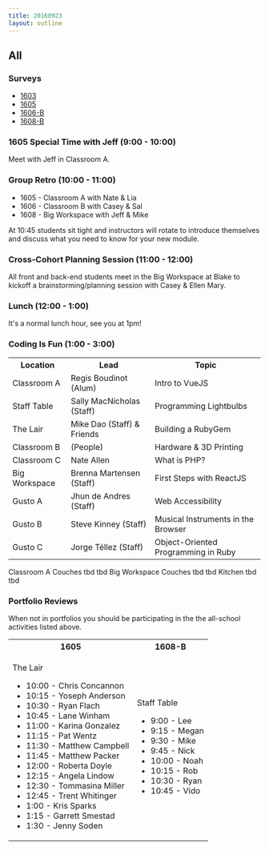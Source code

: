 ```yaml
---
title: 20160923
layout: outline
---
```


## All

### Surveys

* [1603]()
* [1605](https://goo.gl/forms/cKGcmu0RDyfGiZLo1)
* [1606-B]()
* [1608-B](https://goo.gl/forms/sLx8DIp0yBJJCzVF3)

### 1605 Special Time with Jeff (9:00 - 10:00)

Meet with Jeff in Classroom A.

### Group Retro (10:00 - 11:00)

* 1605 - Classroom A with Nate & Lia
* 1606 - Classroom B with Casey & Sal
* 1608 - Big Workspace with Jeff & Mike

At 10:45 students sit tight and instructors will rotate to introduce themselves
and discuss what you need to know for your new module.

### Cross-Cohort Planning Session (11:00 - 12:00)

All front and back-end students meet in the Big Workspace at Blake to kickoff a brainstorming/planning session with Casey & Ellen Mary.

### Lunch (12:00 - 1:00)

It's a normal lunch hour, see you at 1pm!

### Coding Is Fun (1:00 - 3:00)

<table>
  <tbody>
    <tr>
      <th>Location</th>
      <th>Lead</th>
      <th>Topic</th>
    </tr>
    <tr>
      <td>Classroom A</td>
      <td>Regis Boudinot (Alum)</td>
      <td>Intro to VueJS</td>
    </tr>
    <tr>
      <td>Staff Table</td>
      <td>Sally MacNicholas (Staff)</td>
      <td>Programming Lightbulbs</td>
    </tr>
    <tr>
      <td>The Lair</td>
      <td>Mike Dao (Staff) & Friends</td>
      <td>Building a RubyGem</td>
    </tr>
    <tr>
      <td>Classroom B</td>
      <td>(People)</td>
      <td>Hardware & 3D Printing</td>
    </tr>
    <tr>
      <td>Classroom C</td>
      <td>Nate Allen</td>
      <td>What is PHP?</td>
    </tr>
    <tr>
      <td>Big Workspace</td>
      <td>Brenna Martensen (Staff)</td>
      <td>First Steps with ReactJS</td>
    </tr>
    <tr>
      <td>Gusto A</td>
      <td>Jhun de Andres (Staff)</td>
      <td>Web Accessibility</td>
    </tr>
    <tr>
      <td>Gusto B</td>
      <td>Steve Kinney (Staff)</td>
      <td>Musical Instruments in the Browser</td>
    </tr>
    <tr>
      <td>Gusto C</td>
      <td>Jorge Téllez (Staff)</td>
      <td>Object-Oriented Programming in Ruby</td>
    </tr>
  </tbody>
</table>

<tr>
  <td>Classroom A Couches</td>
  <td>tbd</td>
  <td>tbd</td>
</tr>
<tr>
  <td>Big Workspace Couches</td>
  <td>tbd</td>
  <td>tbd</td>
</tr>
<tr>
  <td>Kitchen</td>
  <td>tbd</td>
  <td>tbd</td>
</tr>


### Portfolio Reviews

When not in portfolios you should be participating in the the all-school activities listed above.

<table>
  <tbody>
    <tr>
      <th>1605</th>
      <th>1608-B</th>
    </tr>
    <tr>
      <td>
        <p>The Lair</p>
        <ul>
          <li>10:00 - Chris Concannon</li>
           <li> 10:15 - Yoseph Anderson</li>
           <li> 10:30 - Ryan Flach</li>
           <li> 10:45 - Lane Winham</li>
           <li> 11:00 - Karina Gonzalez</li>
           <li> 11:15 - Pat Wentz</li>
           <li> 11:30 - Matthew Campbell</li>
           <li> 11:45 - Matthew Packer</li>
           <li> 12:00 - Roberta Doyle</li>
           <li> 12:15 - Angela Lindow</li>
           <li> 12:30 - Tommasina Miller</li>
           <li> 12:45 - Trent Whitinger</li>
           <li> 1:00 - Kris Sparks</li>
           <li> 1:15 - Garrett Smestad</li>
           <li> 1:30 - Jenny Soden</li>
        </ul>
      </td>
      <td>
        <p>Staff Table</p>
        <ul>
          <li>9:00 - Lee</li>
          <li>9:15 - Megan</li>
          <li>9:30 - Mike</li>
          <li>9:45 - Nick</li>
          <li>10:00 - Noah</li>
          <li>10:15 - Rob</li>
          <li>10:30 - Ryan</li>
          <li>10:45 - Vido</li>
        </ul>
      </td>
    </tr>
  </tbody>
</table>
